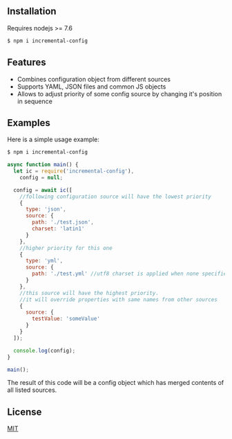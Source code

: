 ## Installation

  Requires nodejs >= 7.6

```bash
$ npm i incremental-config
```

## Features

  * Combines configuration object from different sources
  * Supports YAML, JSON files and common JS objects
  * Allows to adjust priority of some config source by changing it's position in sequence

## Examples

  Here is a simple usage example:

```bash
$ npm i incremental-config
```

```javascript
async function main() {
  let ic = require('incremental-config'),
    config = null;

  config = await ic([
    //following configuration source will have the lowest priority
    {
      type: 'json',
      source: {
        path: './test.json',
        charset: 'latin1'
      }
    },
    //higher priority for this one
    {
      type: 'yml',
      source: {
        path: './test.yml' //utf8 charset is applied when none specified
      }
    },
    //this source will have the highest priority.
    //it will override properties with same names from other sources
    {
      source: {
        testValue: 'someValue'
      }
    }
  ]);

  console.log(config);
}

main();
```

  The result of this code will be a config object which has merged contents of all listed sources.

## License

  [MIT](LICENSE)
